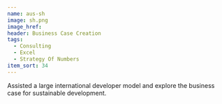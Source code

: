 ```yaml
---
name: aus-sh
image: sh.png
image_href: 
header: Business Case Creation
tags:
  - Consulting
  - Excel
  - Strategy Of Numbers
item_sort: 34
---
```

Assisted a large international developer model and explore the business case for sustainable development. 
